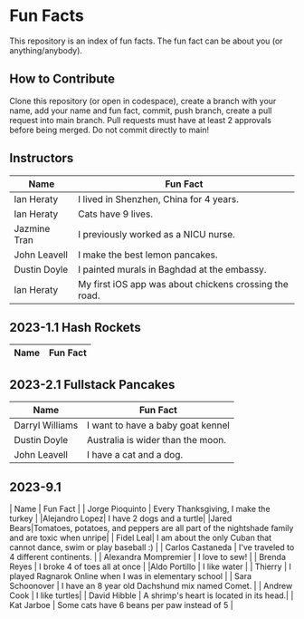 # Fun Facts
This repository is an index of fun facts. The fun fact can be about you (or anything/anybody).

## How to Contribute
Clone this repository (or open in codespace), create a branch with your name, add your name and fun fact, commit, push branch, create a pull request into main branch. Pull requests must have at least 2 approvals before being merged. Do not commit directly to main!

## Instructors

| Name | Fun Fact |
| --- | --- |
| Ian Heraty | I lived in Shenzhen, China for 4 years. |
| Ian Heraty | Cats have 9 lives. |
| Jazmine Tran | I previously worked as a NICU nurse. |
| John Leavell | I make the best lemon pancakes. |
| Dustin Doyle | I painted murals in Baghdad at the embassy. |
| Ian Heraty | My first iOS app was about chickens crossing the road. |

## 2023-1.1 Hash Rockets

| Name | Fun Fact |
| --- | --- |


## 2023-2.1 Fullstack Pancakes

| Name | Fun Fact |
| --- | --- |
| Darryl Williams | I want to have a baby goat kennel |
| Dustin Doyle | Australia is wider than the moon. |
| John Leavell | I have a cat and a dog. |

## 2023-9.1
| Name | Fun Fact |
| Jorge Pioquinto | Every Thanksgiving, I make the turkey |
|Alejandro Lopez| I have 2 dogs and a turtle|
|Jared Bears|Tomatoes, potatoes, and peppers are all part of the nightshade family and are toxic when unripe|
| Fidel Leal| I am about the only Cuban that cannot dance, swim or play baseball :) |
| Carlos Castaneda | I've traveled to 4 different continents. |
| Alexandra Mompremier | I love to sew! |
| Brenda Reyes | I broke 4 of toes all at once |
|Aldo Portillo | I like water |
| Thierry | I played Ragnarok Online when I was in elementary school |
| Sara Schoonover | I have an 8 year old Dachshund mix named Comet. |
| Andrew Cook | I like turtles|
| David Hibble | A shrimp's heart is located in its head.|
| Kat Jarboe | Some cats have 6 beans per paw instead of 5 |
